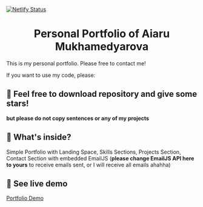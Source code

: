 [![Netlify Status](https://api.netlify.com/api/v1/badges/a630a9d5-f3f2-4795-ba08-1bbaed9ec29a/deploy-status)](https://app.netlify.com/sites/anapimolodec/deploys)
<h1 align="center">
  Personal Portfolio of Aiaru Mukhamedyarova
</h1>

This is my personal portfolio. Please free to contact me!

If you want to use my code, please:
## 🚀 Feel free to download repository and give some stars!

  **but please do not copy sentences or any of my projects**

## 🧐 What's inside?

Simple Portfolio with Landing Space, Skills Sections, Projects Section, Contact Section with embedded EmailJS (**please change EmailJS API here to yours** to receive emails sent, or I will receive all emails ahahha)

## 💫 See live demo

[Portfolio Demo](https://anapimolodec.netlify.app/)
